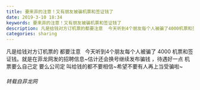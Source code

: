 ```yaml
---
title: 要来菲的注意！又有朋友被骗机票和签证钱了
date: 2019-3-10 18:34
keywords: 要来菲的注意！又有朋友被骗机票和签证钱了
description: 凡是给钱对方订机票的都要注意  今天听到4个朋友每个人被骗了4000机票和签证钱。就是在菲龙网发的招聘信息~估计还会换号继续发布骗钱，待遇好一点机票要么自己定要么公司定叫给钱的都不要相信~希望不要有人再上当受骗啦~
categories: sharing
---
```

<td class="t_f" id="postmessage_3197350">

凡是给钱对方订机票的 都要注意   今天听到4个朋友每个人被骗了 4000 机票和签证钱。就是在菲龙网发的招聘信息~估计还会换号继续发布骗钱 ，待遇好一点 机票要么自己定 要么公司定 叫给钱的都不要相信~希望不要有人再上当受骗啦~</td>
###### 转载自菲龙网